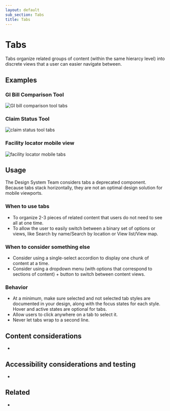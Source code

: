 ```yaml
---
layout: default
sub_section: Tabs
title: Tabs
---
```


# Tabs

<div class="va-introtext" markdown="1">
Tabs organize related groups of content (within the same hierarcy level) into discrete views that a user can easier navigate between.</div>

## Examples

### GI Bill Comparison Tool

![GI bill comparison tool tabs]({{site.baseurl}}/images/tabs-gibct.png) 

### Claim Status Tool

![claim status tool tabs]({{site.baseurl}}/images/tabs-claim-status.png) 

### Facility locator mobile view

![facility locator mobile tabs]({{site.baseurl}}/images/tabs-fac-loc.png) 

## Usage

The Design System Team considers tabs a deprecated component. Because tabs stack horizontally, they are not an optimal design solution for mobile viewports. 

### When to use tabs

* To organize 2-3 pieces of related content that users do not need to see all at one time.
* To allow the user to easily switch between a binary set of options or views, like Search by name/Search by location or View list/View map.

### When to consider something else

* Consider using a single-select accordion to display one chunk of content at a time.
* Consider using a dropdown menu (with options that correspond to sections of content) + button to switch between content views.

### Behavior

* At a minimum, make sure selected and not selected tab styles are documented in your design, along with the focus states for each style. Hover and active states are optional for tabs.
* Allow users to click anywhere on a tab to select it.
* Never let tabs wrap to a second line.

## Content considerations

* 

## Accessibility considerations and testing

* 

## Related

* 
